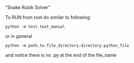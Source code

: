 "Snake Rubik Solver"

To RUN from root do similar to following:

```python -m test.test_manual```

or in general

```python -m path.to.file_directory.directory.python_file```

and notice there is no .py at the end of the file_name
